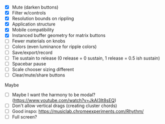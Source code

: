 - [X] Mute (darken buttons)
- [X] Filter w/controls
- [X] Resolution bounds on rippling
- [X] Application structure
- [X] Mobile compatibility
- [X] Instanced buffer geometry for matrix buttons
- [ ] Fewer materials on knobs
- [ ] Colors (even luminance for ripple colors)
- [ ] Save/export/record
- [ ] Tie sustain to release (0 release = 0 sustain, 1 release = 0.5 ish sustain)
- [ ] Spacebar pause
- [ ] Scale chooser sizing different
- [ ] Clear/mute/share buttons

Maybe
- [ ] Maybe I want the harmony to be modal? (https://www.youtube.com/watch?v=JkAl3It8sEQ)
- [ ] Don't allow vertical drags (creating cluster chords)
- [ ] Good inspo: https://musiclab.chromeexperiments.com/Rhythm/
- [ ] Full screen?
